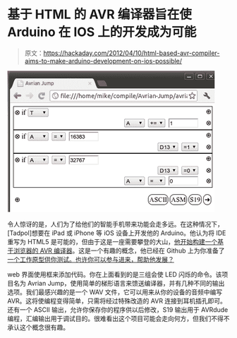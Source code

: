 # 基于 HTML 的 AVR 编译器旨在使 Arduino 在 IOS 上的开发成为可能

> 原文：<https://hackaday.com/2012/04/10/html-based-avr-compiler-aims-to-make-arduino-development-on-ios-possible/>

![](img/4d9775814090d9fb4fdee7e19740adfb.png "html-arduino-ide")

令人惊讶的是，人们为了给他们的智能手机带来功能会走多远。在这种情况下，[Tadpol]想要在 iPad 或 iPhone 等 iOS 设备上开发他的 Arduino。他认为将 IDE 重写为 HTML5 是可能的，但由于这是一座需要攀登的大山，[他开始构建一个基于浏览器的 AVR 编译器](http://tadpol.org/projects/AvrianJump.html)。这是一个有趣的概念，他已经在 Github 上为你准备了[一个工作原型供你测试。也许你可以参与进来，帮助他发展？](https://github.com/tadpol/Avrian-Jump)

web 界面使用框来添加代码。你在上面看到的是三组会使 LED 闪烁的命令。该项目名为 Avrian Jump，使用简单的梯形语言来馈送编译器，并有几种不同的输出选项。我们最感兴趣的是一个 WAV 文件，它可以用来从你的设备的音频中编写 AVR。这将使编程变得简单，只需将经过特殊改造的 AVR 连接到耳机插孔即可。还有一个 ASCII 输出，允许你保存你的程序供以后修改，S19 输出用于 AVRdude 编程，汇编输出用于调试目的。很难看出这个项目可能会走向何方，但我们不得不承认这个概念很有趣。